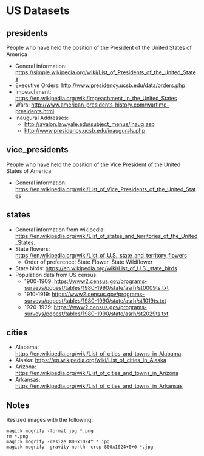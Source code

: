 # US Datasets

## presidents

People who have held the position of the President of the United States of America

* General information: https://simple.wikipedia.org/wiki/List_of_Presidents_of_the_United_States
* Executive Orders: http://www.presidency.ucsb.edu/data/orders.php
* Impeachment: https://en.wikipedia.org/wiki/Impeachment_in_the_United_States
* Wars: http://www.american-presidents-history.com/wartime-presidents.html
* Inaugural Addresses:
  * http://avalon.law.yale.edu/subject_menus/inaug.asp
  * http://www.presidency.ucsb.edu/inaugurals.php

## vice_presidents

People who have held the position of the Vice President of the United States of America

* General information: https://en.wikipedia.org/wiki/List_of_Vice_Presidents_of_the_United_States

## states

* General information from wikipedia: https://en.wikipedia.org/wiki/List_of_states_and_territories_of_the_United_States.
* State flowers: https://en.wikipedia.org/wiki/List_of_U.S._state_and_territory_flowers
  * Order of preference: State Flower, State Wildflower
* State birds: https://en.wikipedia.org/wiki/List_of_U.S._state_birds
* Population data from US census:
  * 1900-1909: https://www2.census.gov/programs-surveys/popest/tables/1980-1990/state/asrh/st0009ts.txt
  * 1910-1919: https://www2.census.gov/programs-surveys/popest/tables/1980-1990/state/asrh/st1019ts.txt
  * 1920-1929: https://www2.census.gov/programs-surveys/popest/tables/1980-1990/state/asrh/st2029ts.txt
  
## cities

* Alabama: https://en.wikipedia.org/wiki/List_of_cities_and_towns_in_Alabama
* Alaska: https://en.wikipedia.org/wiki/List_of_cities_in_Alaska
* Arizona: https://en.wikipedia.org/wiki/List_of_cities_and_towns_in_Arizona
* Arkansas: https://en.wikipedia.org/wiki/List_of_cities_and_towns_in_Arkansas

## Notes

Resized images with the following:

    magick mogrify -format jpg *.png
    rm *.png
    magick mogrify -resize 800x1024^ *.jpg
    magick mogrify -gravity north -crop 800x1024+0+0 *.jpg
